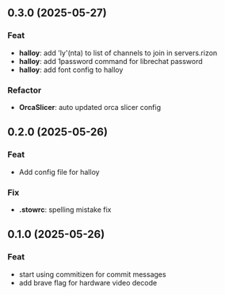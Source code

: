 ## 0.3.0 (2025-05-27)

### Feat

- **halloy**: add 'ly'(nta) to list of channels to join in servers.rizon
- **halloy**: add 1password command for librechat password
- **halloy**: add font config to halloy

### Refactor

- **OrcaSlicer**: auto updated orca slicer config

## 0.2.0 (2025-05-26)

### Feat

- Add config file for halloy

### Fix

- **.stowrc**: spelling mistake fix

## 0.1.0 (2025-05-26)

### Feat

- start using commitizen for commit messages
- add brave flag for hardware video decode
